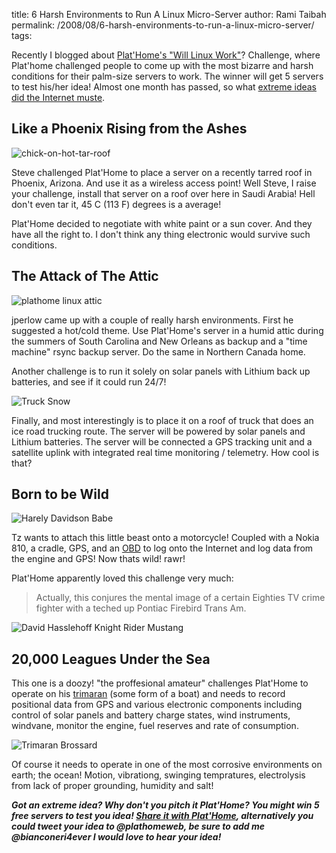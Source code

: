 title: 6 Harsh Environments to Run A Linux Micro-Server
author: Rami Taibah 
permalink: /2008/08/6-harsh-environments-to-run-a-linux-micro-server/
tags: 

Recently I blogged about [Plat'Home's "Will Linux Work"]({filename}/blog/2008-08-01-plathomes-will-linux-work-contest.markdown)? Challenge, where Plat'home challenged people to come up with the most bizarre and harsh conditions for their palm-size servers to work. The winner will get 5 servers to test his/her idea! Almost one month has passed, so what [extreme ideas did the Internet muste](http://www.plathomeus.blogspot.com/).

## Like a Phoenix Rising from the Ashes

![chick-on-hot-tar-roof]({filename}/images/chick-on-hot-tar-roof.jpg)

Steve challenged Plat'Home to place a server on a recently tarred roof in Phoenix, Arizona. And use it as a wireless access point! Well Steve, I raise your challenge, install that server on a roof over here in Saudi Arabia! Hell don't even tar it, 45 C (113 F) degrees is a average!

Plat'Home decided to negotiate with white paint or a sun cover. And they have all the right to. I don't think any thing electronic would survive such conditions.

## The Attack of The Attic

![plathome linux attic]({filename}/images/plathome-linux-attic.jpg)

jperlow came up with a couple of really harsh environments. First he suggested a hot/cold theme. Use Plat'Home's server in a humid attic during the summers of South Carolina and New Orleans as backup and a "time machine" rsync backup server. Do the same in Northern Canada home.

Another challenge is to run it solely on solar panels with Lithium back up batteries, and see if it could run 24/7!

![Truck Snow]({filename}/images/truck-snow.jpg)

Finally, and most interestingly is to place it on a roof of truck that does an ice road trucking route. The server will be powered by solar panels and Lithium batteries. The server will be connected a GPS tracking unit and a satellite uplink with integrated real time monitoring / telemetry. How cool is that?

## Born to be Wild

![Harely Davidson Babe]({filename}/images/harley-davidson-babe.jpg)

Tz wants to attach this little beast onto a motorcycle! Coupled with a Nokia 810, a cradle, GPS,  and an [OBD](http://en.wikipedia.org/wiki/Obd) to log onto the Internet and log data from the engine and GPS! Now thats wild! rawr!

Plat'Home apparently loved this challenge very much:

> Actually, this conjures the mental image of a certain Eighties TV crime fighter with a teched up Pontiac Firebird Trans Am. 

![David Hasslehoff Knight Rider Mustang]({filename}/images/hoff-knight-rider-mustang.jpg)

## 20,000 Leagues Under the Sea

This one is a doozy! "the proffesional amateur" challenges Plat'Home to operate on his [trimaran](http://en.wikipedia.org/wiki/Trimaran) (some form of a boat) and needs to record positional data from GPS and various electronic components including control of solar panels and battery charge states, wind instruments, windvane, monitor the engine, fuel reserves and rate of consumption.

![Trimaran Brossard]({filename}/images/trimaran-brossard.jpg)

Of course it needs to operate in one of the most corrosive environments on earth; the ocean! Motion, vibrationg, swinging tempratures, electrolysis from lack of proper grounding, humidity and salt!

**_Got an extreme idea? Why don't you pitch it Plat'Home? You might win 5 free servers to test you idea! [Share it with Plat'Home](http://plathomeus.blogspot.com/2008/07/announcing-will-linux-work-contest.html), alternatively you could tweet your idea to @plathomeweb, be sure to add me @bianconeri4ever I would love to hear your idea!_**

